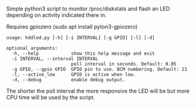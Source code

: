 Simple python3 script to monitor /proc/diskstats and flash an LED depending on activity indicated there in.

Requires gpiozero (sudo apt install pyton3-gpiozero)
```
usage: hddled.py [-h] [-i INTERVAL] [-g GPIO] [-l] [-d]

optional arguments:
  -h, --help            show this help message and exit
  -i INTERVAL, --interval INTERVAL
                        poll interval in seconds. Default: 0.05
  -g GPIO, --gpio GPIO  GPIO pin to use. BCM numbering. Default: 21
  -l, --active_low      GPIO is active when low.
  -d, --debug           enable debug output.
```  
  The shorter the poll interval the more responsive the LED will be but more CPU time will be used by the script.
